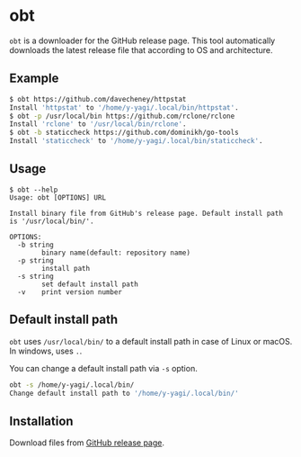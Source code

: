 # obt

`obt` is a downloader for the GitHub release page. This tool automatically downloads the latest release file that according to OS and architecture.

## Example

```bash
$ obt https://github.com/davecheney/httpstat
Install 'httpstat' to '/home/y-yagi/.local/bin/httpstat'.
$ obt -p /usr/local/bin https://github.com/rclone/rclone
Install 'rclone' to '/usr/local/bin/rclone'.
$ obt -b staticcheck https://github.com/dominikh/go-tools
Install 'staticcheck' to '/home/y-yagi/.local/bin/staticcheck'.
```

## Usage

```
$ obt --help
Usage: obt [OPTIONS] URL

Install binary file from GitHub's release page. Default install path is '/usr/local/bin/'.

OPTIONS:
  -b string
    	binary name(default: repository name)
  -p string
    	install path
  -s string
    	set default install path
  -v	print version number
```

## Default install path

`obt` uses `/usr/local/bin/` to a default install path in case of Linux or macOS. In windows, uses `.`.

You can change a default install path via `-s` option.

```bash
obt -s /home/y-yagi/.local/bin/
Change default install path to '/home/y-yagi/.local/bin/'
```

## Installation

Download files from [GitHub release page](https://github.com/y-yagi/obt/releases).
